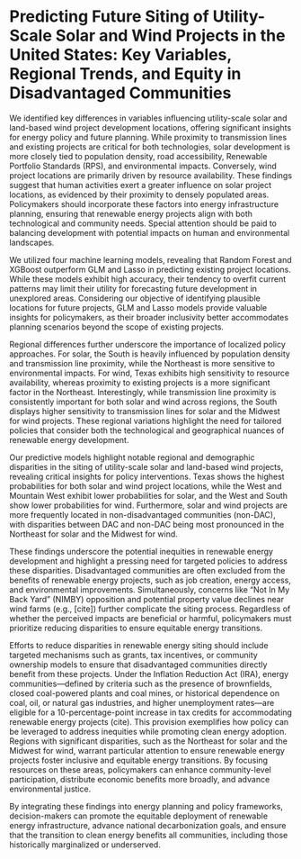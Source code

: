 # Predicting Future Siting of Utility-Scale Solar and Wind Projects in the United States: Key Variables, Regional Trends, and Equity in Disadvantaged Communities

We identified key differences in variables influencing utility-scale solar and land-based wind project development locations, offering significant insights for energy policy and future planning. While proximity to transmission lines and existing projects are critical for both technologies, solar development is more closely tied to population density, road accessibility, Renewable Portfolio Standards (RPS), and environmental impacts. Conversely, wind project locations are primarily driven by resource availability. These findings suggest that human activities exert a greater influence on solar project locations, as evidenced by their proximity to densely populated areas. Policymakers should incorporate these factors into energy infrastructure planning, ensuring that renewable energy projects align with both technological and community needs. Special attention should be paid to balancing development with potential impacts on human and environmental landscapes.

We utilized four machine learning models, revealing that Random Forest and XGBoost outperform GLM and Lasso in predicting existing project locations. While these models exhibit high accuracy, their tendency to overfit current patterns may limit their utility for forecasting future development in unexplored areas. Considering our objective of identifying plausible locations for future projects, GLM and Lasso models provide valuable insights for policymakers, as their broader inclusivity better accommodates planning scenarios beyond the scope of existing projects.

Regional differences further underscore the importance of localized policy approaches. For solar, the South is heavily influenced by population density and transmission line proximity, while the Northeast is more sensitive to environmental impacts. For wind, Texas exhibits high sensitivity to resource availability, whereas proximity to existing projects is a more significant factor in the Northeast. Interestingly, while transmission line proximity is consistently important for both solar and wind across regions, the South displays higher sensitivity to transmission lines for solar and the Midwest for wind projects. These regional variations highlight the need for tailored policies that consider both the technological and geographical nuances of renewable energy development.

Our predictive models highlight notable regional and demographic disparities in the siting of utility-scale solar and land-based wind projects, revealing critical insights for policy interventions. Texas shows the highest probabilities for both solar and wind project locations, while the West and Mountain West exhibit lower probabilities for solar, and the West and South show lower probabilities for wind. Furthermore, solar and wind projects are more frequently located in non-disadvantaged communities (non-DAC), with disparities between DAC and non-DAC being most pronounced in the Northeast for solar and the Midwest for wind.

These findings underscore the potential inequities in renewable energy development and highlight a pressing need for targeted policies to address these disparities. Disadvantaged communities are often excluded from the benefits of renewable energy projects, such as job creation, energy access, and environmental improvements. Simultaneously, concerns like “Not In My Back Yard” (NIMBY) opposition and potential property value declines near wind farms (e.g., [cite]) further complicate the siting process. Regardless of whether the perceived impacts are beneficial or harmful, policymakers must prioritize reducing disparities to ensure equitable energy transitions.

Efforts to reduce disparities in renewable energy siting should include targeted mechanisms such as grants, tax incentives, or community ownership models to ensure that disadvantaged communities directly benefit from these projects. Under the Inflation Reduction Act (IRA), energy communities—defined by criteria such as the presence of brownfields, closed coal-powered plants and coal mines, or historical dependence on coal, oil, or natural gas industries, and higher unemployment rates—are eligible for a 10-percentage-point increase in tax credits for accommodating renewable energy projects (cite). This provision exemplifies how policy can be leveraged to address inequities while promoting clean energy adoption. Regions with significant disparities, such as the Northeast for solar and the Midwest for wind, warrant particular attention to ensure renewable energy projects foster inclusive and equitable energy transitions. By focusing resources on these areas, policymakers can enhance community-level participation, distribute economic benefits more broadly, and advance environmental justice.

By integrating these findings into energy planning and policy frameworks, decision-makers can promote the equitable deployment of renewable energy infrastructure, advance national decarbonization goals, and ensure that the transition to clean energy benefits all communities, including those historically marginalized or underserved.



